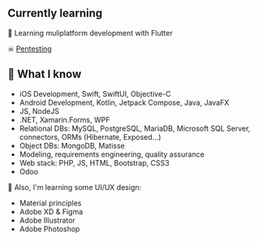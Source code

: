 ## Currently learning
📱 Learning muliplatform development with Flutter

☠ [Pentesting](https://github.com/SamGarciaDev/htb-writeups)


## 🧠 What I know
- iOS Development, Swift, SwiftUI, Objective-C
- Android Development, Kotlin, Jetpack Compose, Java, JavaFX
- JS, NodeJS
- .NET, Xamarin.Forms, WPF
- Relational DBs: MySQL, PostgreSQL, MariaDB, Microsoft SQL Server, connectors, ORMs (Hibernate, Exposed...)
- Object DBs: MongoDB, Matisse
- Modeling, requirements engineering, quality assurance
- Web stack: PHP, JS, HTML, Bootstrap, CSS3
- Odoo

📐 Also, I'm learning some UI/UX design:
- Material principles
- Adobe XD & Figma
- Adobe Illustrator
- Adobe Photoshop
